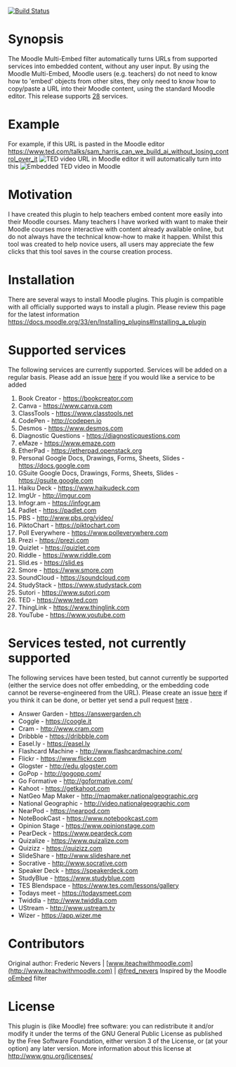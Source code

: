 [![Build Status](https://travis-ci.org/frederic-nevers/moodle-filter_multiembed.svg?branch=master)](https://travis-ci.org/frederic-nevers/moodle-filter_multiembed)
# Synopsis

The Moodle Multi-Embed filter automatically turns URLs from supported services into embedded content, without any user input. By using the Moodle Multi-Embed, Moodle users (e.g. teachers) do not need to know how to 'embed' objects from other sites, they only need to know how to copy/paste a URL into their Moodle content, using the standard Moodle editor. This release supports [28](#Supported-services) services. 

# Example

For example, if this URL is pasted in the Moodle editor https://www.ted.com/talks/sam_harris_can_we_build_ai_without_losing_control_over_it 
![TED video URL in Moodle editor](http://iteachwithmoodle.com/assets/moodle-editor.png "TED video URL in Moodle editor") 
it will automatically turn into this
![Embedded TED video in Moodle](http://iteachwithmoodle.com/assets/embedded-ted-video-in-moodle.png "Embedded TED video in Moodle")

# Motivation

I have created this plugin to help teachers embed content more easily into their Moodle courses. Many teachers I have worked with want to make their Moodle courses more interactive with content already available online, but do not always have the technical know-how to make it happen. Whilst this tool was created to help novice users, all users may appreciate the few clicks that this tool saves in the course creation process.

# Installation

There are several ways to install Moodle plugins. This plugin is compatible with all officially supported ways to install a plugin. Please review this page for the latest information https://docs.moodle.org/33/en/Installing_plugins#Installing_a_plugin

# Supported services

The following services are currently supported. Services will be added on a regular basis. Please add an issue [here](https://github.com/frederic-nevers/moodle-filter_multiembed/issues) if you would like a service to be added
   1. Book Creator - https://bookcreator.com
   2. Canva - https://www.canva.com
   2. ClassTools - https://www.classtools.net
   3. CodePen - http://codepen.io
   4. Desmos - https://www.desmos.com
   5. Diagnostic Questions - https://diagnosticquestions.com
   6. eMaze - https://www.emaze.com
   7. EtherPad - https://etherpad.openstack.org
   8. Personal Google Docs, Drawings, Forms, Sheets, Slides - https://docs.google.com
   9. GSuite Google Docs, Drawings, Forms, Sheets, Slides - https://gsuite.google.com
   10. Haiku Deck - https://www.haikudeck.com
   11. ImgUr - http://imgur.com
   12. Infogr.am - https://infogr.am
   13. Padlet - https://padlet.com
   14. PBS - http://www.pbs.org/video/
   15. PiktoChart - https://piktochart.com
   16. Poll Everywhere - https://www.polleverywhere.com
   17. Prezi - https://prezi.com
   18. Quizlet - https://quizlet.com
   19. Riddle - https://www.riddle.com
   20. Slid.es - https://slid.es
   21. Smore - https://www.smore.com
   22. SoundCloud - https://soundcloud.com
   23. StudyStack - https://www.studystack.com
   24. Sutori - https://www.sutori.com
   25. TED - https://www.ted.com
   26. ThingLink - https://www.thinglink.com
   27. YouTube - https://www.youtube.com

# Services tested, not currently supported

The following services have been tested, but cannot currently be supported (either the service does not offer embedding, or the embedding code cannot be reverse-engineered from the URL). Please create an issue [here](https://github.com/frederic-nevers/moodle-filter_multiembed/issues) if you think it can be done, or better yet send a pull request [here](https://github.com/frederic-nevers/moodle-filter_multiembed/pulls) .
   * Answer Garden - https://answergarden.ch
   * Coggle - https://coogle.it
   * Cram - http://www.cram.com
   * Dribbble - https://dribbble.com
   * Easel.ly - https://easel.ly
   * Flashcard Machine - http://www.flashcardmachine.com/
   * Flickr - https://www.flickr.com
   * Glogster - http://edu.glogster.com
   * GoPop - http://gogopp.com/
   * Go Formative - http://goformative.com/
   * Kahoot - https://getkahoot.com
   * NatGeo Map Maker - http://mapmaker.nationalgeographic.org
   * National Geographic - http://video.nationalgeographic.com
   * NearPod - https://nearpod.com
   * NoteBookCast - https://www.notebookcast.com
   * Opinion Stage - https://www.opinionstage.com
   * PearDeck - https://www.peardeck.com
   * Quizalize - https://www.quizalize.com
   * Quizizz - https://quizizz.com
   * SlideShare - http://www.slideshare.net
   * Socrative - http://www.socrative.com
   * Speaker Deck - https://speakerdeck.com
   * StudyBlue - https://www.studyblue.com
   * TES Blendspace - https://www.tes.com/lessons/gallery
   * Todays meet - https://todaysmeet.com
   * Twiddla - http://www.twiddla.com
   * UStream - http://www.ustream.tv
   * Wizer - https://app.wizer.me

# Contributors

Original author: Frederic Nevers | [www.iteachwithmoodle.com](http://www.iteachwithmoodle.com) | [@fred_nevers](https://twitter.com/@fred_nevers)
Inspired by the Moodle [oEmbed](https://github.com/Microsoft/moodle-filter_oembed) filter

# License

This plugin is (like Moodle) free software: you can redistribute it and/or modify it under the terms of the GNU General Public License as published by the Free Software Foundation, either version 3 of the License, or (at your option) any later version. More information about this license at http://www.gnu.org/licenses/